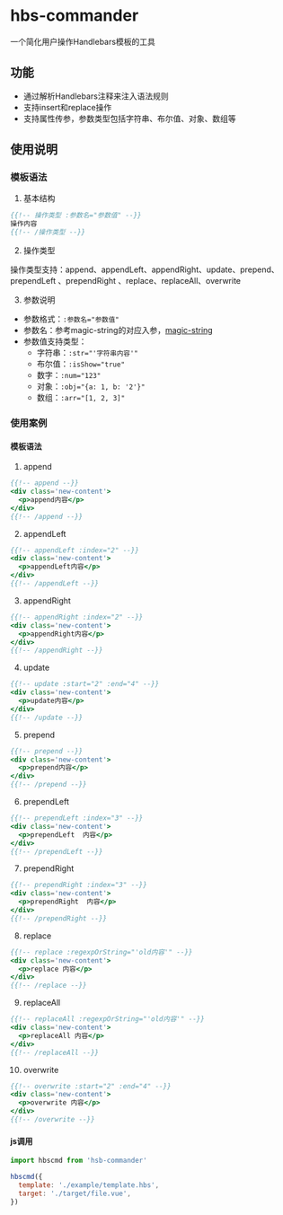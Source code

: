 # hbs-commander

一个简化用户操作Handlebars模板的工具

## 功能

- 通过解析Handlebars注释来注入语法规则
- 支持insert和replace操作
- 支持属性传参，参数类型包括字符串、布尔值、对象、数组等

## 使用说明

### 模板语法

1. 基本结构

```hbs
{{!-- 操作类型 :参数名="参数值" --}}
操作内容
{{!-- /操作类型 --}}
```

2. 操作类型

操作类型支持：append、appendLeft、appendRight、update、prepend、prependLeft 、prependRight 、replace、replaceAll、overwrite

3. 参数说明

- 参数格式：`:参数名="参数值"`
- 参数名：参考magic-string的对应入参，[magic-string](https://github.com/Rich-Harris/magic-string?tab=readme-ov-file#methods)
- 参数值支持类型：
  - 字符串：`:str="'字符串内容'"`
  - 布尔值：`:isShow="true"`
  - 数字：`:num="123"`
  - 对象：`:obj="{a: 1, b: '2'}"`
  - 数组：`:arr="[1, 2, 3]"`

### 使用案例

#### 模板语法

1. append

```hbs
{{!-- append --}}
<div class='new-content'>
  <p>append内容</p>
</div>
{{!-- /append --}}
```

2. appendLeft

```hbs
{{!-- appendLeft :index="2" --}}
<div class='new-content'>
  <p>appendLeft内容</p>
</div>
{{!-- /appendLeft --}}
```

3. appendRight

```hbs
{{!-- appendRight :index="2" --}}
<div class='new-content'>
  <p>appendRight内容</p>
</div>
{{!-- /appendRight --}}
```

4. update

```hbs
{{!-- update :start="2" :end="4" --}}
<div class='new-content'>
  <p>update内容</p>
</div>
{{!-- /update --}}
```

5. prepend

```hbs
{{!-- prepend --}}
<div class='new-content'>
  <p>prepend内容</p>
</div>
{{!-- /prepend --}}
```

6. prependLeft 

```hbs
{{!-- prependLeft :index="3" --}}
<div class='new-content'>
  <p>prependLeft  内容</p>
</div>
{{!-- /prependLeft --}}
```

7. prependRight

```hbs
{{!-- prependRight :index="3" --}}
<div class='new-content'>
  <p>prependRight  内容</p>
</div>
{{!-- /prependRight --}}
```

8. replace

```hbs
{{!-- replace :regexpOrString="'old内容'" --}}
<div class='new-content'>
  <p>replace 内容</p>
</div>
{{!-- /replace --}}
```

9. replaceAll

```hbs
{{!-- replaceAll :regexpOrString="'old内容'" --}}
<div class='new-content'>
  <p>replaceAll 内容</p>
</div>
{{!-- /replaceAll --}}
```

10. overwrite

```hbs
{{!-- overwrite :start="2" :end="4" --}}
<div class='new-content'>
  <p>overwrite 内容</p>
</div>
{{!-- /overwrite --}}
```

#### js调用

```js
import hbscmd from 'hsb-commander'

hbscmd({
  template: './example/template.hbs',
  target: './target/file.vue',
})
```
